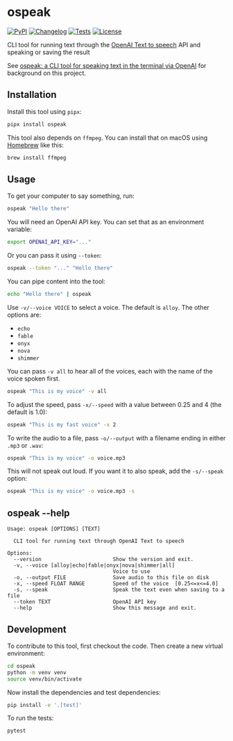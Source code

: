 # ospeak

[![PyPI](https://img.shields.io/pypi/v/ospeak.svg)](https://pypi.org/project/ospeak/)
[![Changelog](https://img.shields.io/github/v/release/simonw/ospeak?include_prereleases&label=changelog)](https://github.com/simonw/ospeak/releases)
[![Tests](https://github.com/simonw/ospeak/workflows/Test/badge.svg)](https://github.com/simonw/ospeak/actions?query=workflow%3ATest)
[![License](https://img.shields.io/badge/license-Apache%202.0-blue.svg)](https://github.com/simonw/ospeak/blob/master/LICENSE)

CLI tool for running text through the [OpenAI Text to speech](https://platform.openai.com/docs/guides/text-to-speech) API and speaking or saving the result

See [ospeak: a CLI tool for speaking text in the terminal via OpenAI](https://simonwillison.net/2023/Nov/7/ospeak/) for background on this project.

## Installation

Install this tool using `pipx`:
```bash
pipx install ospeak
```
This tool also depends on `ffmpeg`. You can install that on macOS using [Homebrew](https://brew.sh/) like this:
```bash
brew install ffmpeg
```
## Usage

To get your computer to say something, run:
```bash
ospeak "Hello there"
```
You will need an OpenAI API key. You can set that as an environment variable:
```bash
export OPENAI_API_KEY="..."
```
Or you can pass it using `--token`:
```bash
ospeak --token "..." "Hello there"
```
You can pipe content into the tool:
```bash
echo "Hello there" | ospeak
```
Use `-v/--voice VOICE` to select a voice. The default is `alloy`. The other options are:

- `echo`
- `fable`
- `onyx`
- `nova`
- `shimmer`

You can pass `-v all` to hear all of the voices, each with the name of the voice spoken first.
```bash
ospeak "This is my voice" -v all
```
To adjust the speed, pass `-x/--speed` with a value between 0.25 and 4 (the default is 1.0):
```bash
ospeak "This is my fast voice" -x 2
```
To write the audio to a file, pass `-o/--output` with a filename ending in either `.mp3` or `.wav`:
```bash
ospeak "This is my voice" -o voice.mp3
```
This will not speak out loud. If you want it to also speak, add the `-s/--speak` option:
```bash
ospeak "This is my voice" -o voice.mp3 -s
```
## ospeak --help

<!-- [[[cog
import cog
from ospeak import cli
from click.testing import CliRunner
runner = CliRunner()
result = runner.invoke(cli.cli, ["--help"])
help = result.output.replace("Usage: cli", "Usage: ospeak")
cog.out(
    "```\n{}\n```".format(help)
)
]]] -->
```
Usage: ospeak [OPTIONS] [TEXT]

  CLI tool for running text through OpenAI Text to speech

Options:
  --version                       Show the version and exit.
  -v, --voice [alloy|echo|fable|onyx|nova|shimmer|all]
                                  Voice to use
  -o, --output FILE               Save audio to this file on disk
  -x, --speed FLOAT RANGE         Speed of the voice  [0.25<=x<=4.0]
  -s, --speak                     Speak the text even when saving to a file
  --token TEXT                    OpenAI API key
  --help                          Show this message and exit.

```
<!-- [[[end]]] -->

## Development

To contribute to this tool, first checkout the code. Then create a new virtual environment:
```bash
cd ospeak
python -m venv venv
source venv/bin/activate
```
Now install the dependencies and test dependencies:
```bash
pip install -e '.[test]'
```
To run the tests:
```bash
pytest
```
